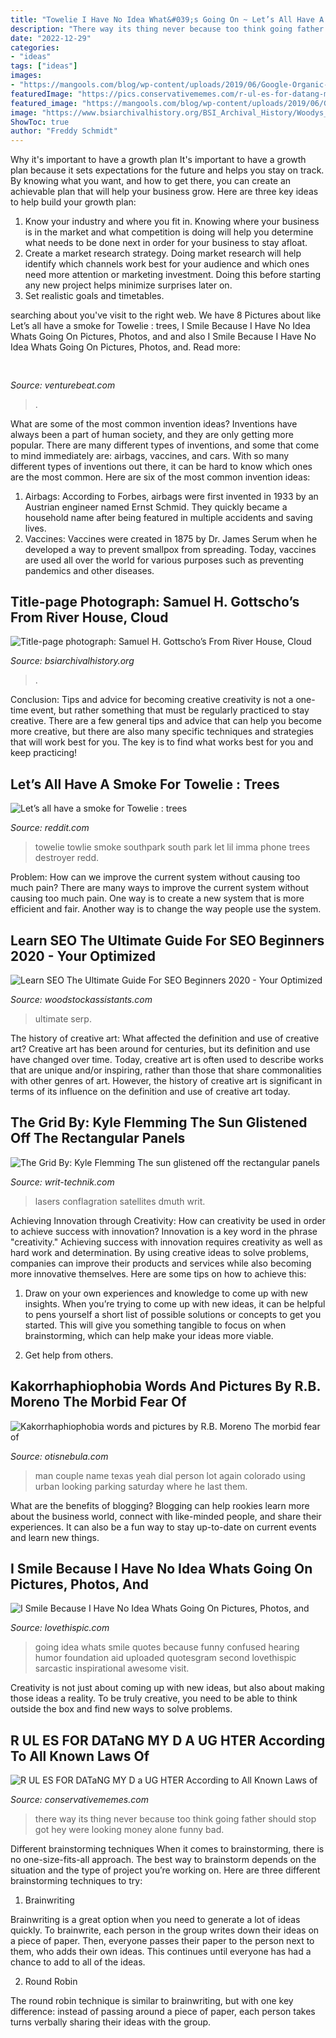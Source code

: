 ```yaml
---
title: "Towelie I Have No Idea What&#039;s Going On ~ Let’s All Have A Smoke For Towelie : Trees"
description: "There way its thing never because too think going father should stop got hey were looking money alone funny bad"
date: "2022-12-29"
categories:
- "ideas"
tags: ["ideas"]
images:
- "https://mangools.com/blog/wp-content/uploads/2019/06/Google-Organic-CTR-History.png"
featuredImage: "https://pics.conservativememes.com/r-ul-es-for-datang-my-d-a-ug-hter-62847595.png"
featured_image: "https://mangools.com/blog/wp-content/uploads/2019/06/Google-Organic-CTR-History.png"
image: "https://www.bsiarchivalhistory.org/BSI_Archival_History/Woodys_pt_1_files/droppedImage_10.jpg"
ShowToc: true
author: "Freddy Schmidt"
---
```



Why it's important to have a growth plan
It's important to have a growth plan because it sets expectations for the future and helps you stay on track. By knowing what you want, and how to get there, you can create an achievable plan that will help your business grow. Here are three key ideas to help build your growth plan: 
1. Know your industry and where you fit in. Knowing where your business is in the market and what competition is doing will help you determine what needs to be done next in order for your business to stay afloat. 
2. Create a market research strategy. Doing market research will help identify which channels work best for your audience and which ones need more attention or marketing investment. Doing this before starting any new project helps minimize surprises later on. 
3. Set realistic goals and timetables.

	

		
searching about  you've visit to the right web. We have 8 Pictures about  like Let’s all have a smoke for Towelie : trees, I Smile Because I Have No Idea Whats Going On Pictures, Photos, and and also I Smile Because I Have No Idea Whats Going On Pictures, Photos, and. Read more:
		
    
## 

<img loading=lazy src="https://venturebeat.com/wp-content/uploads/2019/11/sirired.jpg" onerror="this.onerror=null;this.src='https://tse3.mm.bing.net/th?id=OIP.JLRusF0NhdqAVoxmYe6LnQHaDt&amp;pid=15.1';" alt="">

_Source: venturebeat.com_

>. 

	

What are some of the most common invention ideas?
Inventions have always been a part of human society, and they are only getting more popular. There are many different types of inventions, and some that come to mind immediately are: airbags, vaccines, and cars. With so many different types of inventions out there, it can be hard to know which ones are the most common. Here are six of the most common invention ideas: 
1) Airbags: According to Forbes, airbags were first invented in 1933 by an Austrian engineer named Ernst Schmid. They quickly became a household name after being featured in multiple accidents and saving lives. 
2) Vaccines: Vaccines were created in 1875 by Dr. James Serum when he developed a way to prevent smallpox from spreading. Today, vaccines are used all over the world for various purposes such as preventing pandemics and other diseases.

    
## Title-page Photograph: Samuel H. Gottscho’s From River House, Cloud

<img loading=lazy src="https://www.bsiarchivalhistory.org/BSI_Archival_History/Woodys_pt_1_files/droppedImage_10.jpg" onerror="this.onerror=null;this.src='https://tse4.mm.bing.net/th?id=OIP.WduZ2pS72jIVhhugMSt8OwHaE5&amp;pid=15.1';" alt="Title-page photograph: Samuel H. Gottscho’s From River House, Cloud">

_Source: bsiarchivalhistory.org_

>. 

	

Conclusion: Tips and advice for becoming creative
creativity is not a one-time event, but rather something that must be regularly practiced to stay creative. There are a few general tips and advice that can help you become more creative, but there are also many specific techniques and strategies that will work best for you. The key is to find what works best for you and keep practicing!

    
## Let’s All Have A Smoke For Towelie : Trees

<img loading=lazy src="https://i.redd.it/ymhxfeqcewm11.png" onerror="this.onerror=null;this.src='https://tse1.mm.bing.net/th?id=OIP.M5jyhuFFcNI3_QBEXfqfHgHaHd&amp;pid=15.1';" alt="Let’s all have a smoke for Towelie : trees">

_Source: reddit.com_

>towelie towlie smoke southpark south park let lil imma phone trees destroyer redd. 

	

Problem: How can we improve the current system without causing too much pain?
There are many ways to improve the current system without causing too much pain. One way is to create a new system that is more efficient and fair. Another way is to change the way people use the system.

    
## Learn SEO The Ultimate Guide For SEO Beginners 2020 - Your Optimized

<img loading=lazy src="https://mangools.com/blog/wp-content/uploads/2019/06/Google-Organic-CTR-History.png" onerror="this.onerror=null;this.src='https://tse3.mm.bing.net/th?id=OIP.RvZajMxg89rwlK8bpiq5GgHaDS&amp;pid=15.1';" alt="Learn SEO The Ultimate Guide For SEO Beginners 2020 - Your Optimized">

_Source: woodstockassistants.com_

>ultimate serp. 

	

The history of creative art: What affected the definition and use of creative art?
Creative art has been around for centuries, but its definition and use have changed over time. Today, creative art is often used to describe works that are unique and/or inspiring, rather than those that share commonalities with other genres of art. However, the history of creative art is significant in terms of its influence on the definition and use of creative art today.

    
## The Grid By: Kyle Flemming The Sun Glistened Off The Rectangular Panels

<img loading=lazy src="https://writ-technik.com/wp-content/uploads/2019/12/laser-2.jpg" onerror="this.onerror=null;this.src='https://tse2.mm.bing.net/th?id=OIP.zZILyBAjTCV3lnodPuaPdwHaFj&amp;pid=15.1';" alt="The Grid By: Kyle Flemming The sun glistened off the rectangular panels">

_Source: writ-technik.com_

>lasers conflagration satellites dmuth writ. 

	

Achieving Innovation through Creativity: How can creativity be used in order to achieve success with innovation?
Innovation is a key word in the phrase "creativity." Achieving success with innovation requires creativity as well as hard work and determination. By using creative ideas to solve problems, companies can improve their products and services while also becoming more innovative themselves. Here are some tips on how to achieve this: 
1. Draw on your own experiences and knowledge to come up with new insights. When you’re trying to come up with new ideas, it can be helpful to pens yourself a short list of possible solutions or concepts to get you started. This will give you something tangible to focus on when brainstorming, which can help make your ideas more viable. 

2. Get help from others.

    
## Kakorrhaphiophobia Words And Pictures By R.B. Moreno The Morbid Fear Of

<img loading=lazy src="http://www.otisnebula.com/otisnebula/ON6_RBMoreno_files/03-P1010420.jpg" onerror="this.onerror=null;this.src='https://tse2.mm.bing.net/th?id=OIP.X1-slxDSJTzIjtd64wfYnQHaFg&amp;pid=15.1';" alt="Kakorrhaphiophobia words and pictures by R.B. Moreno The morbid fear of">

_Source: otisnebula.com_

>man couple name texas yeah dial person lot again colorado using urban looking parking saturday where he last them. 

	

What are the benefits of blogging?
Blogging can help rookies learn more about the business world, connect with like-minded people, and share their experiences. It can also be a fun way to stay up-to-date on current events and learn new things.

    
## I Smile Because I Have No Idea Whats Going On Pictures, Photos, And

<img loading=lazy src="http://www.lovethispic.com/uploaded_images/88751-I-Smile-Because-I-Have-No-Idea-Whats-Going-On.jpg" onerror="this.onerror=null;this.src='https://tse3.mm.bing.net/th?id=OIP.0bn0Z52Q5IgwFR64FRb9wQHaII&amp;pid=15.1';" alt="I Smile Because I Have No Idea Whats Going On Pictures, Photos, and">

_Source: lovethispic.com_

>going idea whats smile quotes because funny confused hearing humor foundation aid uploaded quotesgram second lovethispic sarcastic inspirational awesome visit. 

	

Creativity is not just about coming up with new ideas, but also about making those ideas a reality. To be truly creative, you need to be able to think outside the box and find new ways to solve problems.

    
## R UL ES FOR DATaNG MY D A UG HTER According To All Known Laws Of

<img loading=lazy src="https://pics.conservativememes.com/r-ul-es-for-datang-my-d-a-ug-hter-62847595.png" onerror="this.onerror=null;this.src='https://tse3.mm.bing.net/th?id=OIP.ycZPfb_6qcBHBbDLMvT4nAHaMM&amp;pid=15.1';" alt="R UL ES FOR DATaNG MY D a UG HTER According to All Known Laws of">

_Source: conservativememes.com_

>there way its thing never because too think going father should stop got hey were looking money alone funny bad. 

	

Different brainstorming techniques
When it comes to brainstorming, there is no one-size-fits-all approach. The best way to brainstorm depends on the situation and the type of project you’re working on. Here are three different brainstorming techniques to try:
1. Brainwriting

Brainwriting is a great option when you need to generate a lot of ideas quickly. To brainwrite, each person in the group writes down their ideas on a piece of paper. Then, everyone passes their paper to the person next to them, who adds their own ideas. This continues until everyone has had a chance to add to all of the ideas.

2. Round Robin

The round robin technique is similar to brainwriting, but with one key difference: instead of passing around a piece of paper, each person takes turns verbally sharing their ideas with the group.

